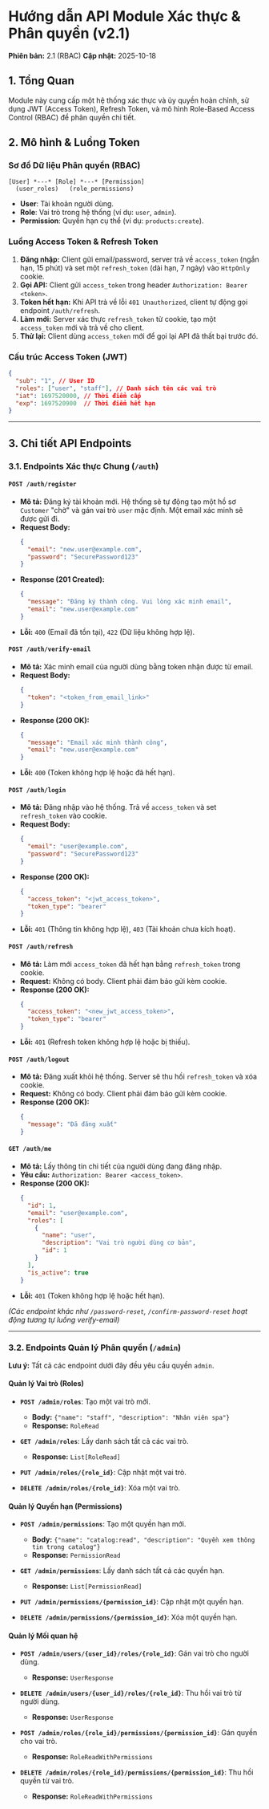 # Hướng dẫn API Module Xác thực & Phân quyền (v2.1)

**Phiên bản:** 2.1 (RBAC)
**Cập nhật:** 2025-10-18

## 1. Tổng Quan

Module này cung cấp một hệ thống xác thực và ủy quyền hoàn chỉnh, sử dụng JWT (Access Token), Refresh Token, và mô hình Role-Based Access Control (RBAC) để phân quyền chi tiết.

## 2. Mô hình & Luồng Token

### Sơ đồ Dữ liệu Phân quyền (RBAC)

```
[User] *---* [Role] *---* [Permission]
  (user_roles)   (role_permissions)
```

- **User**: Tài khoản người dùng.
- **Role**: Vai trò trong hệ thống (ví dụ: `user`, `admin`).
- **Permission**: Quyền hạn cụ thể (ví dụ: `products:create`).

### Luồng Access Token & Refresh Token

1.  **Đăng nhập:** Client gửi email/password, server trả về `access_token` (ngắn hạn, 15 phút) và set một `refresh_token` (dài hạn, 7 ngày) vào `HttpOnly` cookie.
2.  **Gọi API:** Client gửi `access_token` trong header `Authorization: Bearer <token>`.
3.  **Token hết hạn:** Khi API trả về lỗi `401 Unauthorized`, client tự động gọi endpoint `/auth/refresh`.
4.  **Làm mới:** Server xác thực `refresh_token` từ cookie, tạo một `access_token` mới và trả về cho client.
5.  **Thử lại:** Client dùng `access_token` mới để gọi lại API đã thất bại trước đó.

### Cấu trúc Access Token (JWT)

```json
{
  "sub": "1", // User ID
  "roles": ["user", "staff"], // Danh sách tên các vai trò
  "iat": 1697520000, // Thời điểm cấp
  "exp": 1697520900  // Thời điểm hết hạn
}
```

---

## 3. Chi tiết API Endpoints

### 3.1. Endpoints Xác thực Chung (`/auth`)

#### **`POST /auth/register`**

- **Mô tả:** Đăng ký tài khoản mới. Hệ thống sẽ tự động tạo một hồ sơ `Customer` "chờ" và gán vai trò `user` mặc định. Một email xác minh sẽ được gửi đi.
- **Request Body:**
  ```json
  {
    "email": "new.user@example.com",
    "password": "SecurePassword123"
  }
  ```
- **Response (201 Created):**
  ```json
  {
    "message": "Đăng ký thành công. Vui lòng xác minh email",
    "email": "new.user@example.com"
  }
  ```
- **Lỗi:** `400` (Email đã tồn tại), `422` (Dữ liệu không hợp lệ).

#### **`POST /auth/verify-email`**

- **Mô tả:** Xác minh email của người dùng bằng token nhận được từ email.
- **Request Body:**
  ```json
  {
    "token": "<token_from_email_link>"
  }
  ```
- **Response (200 OK):**
  ```json
  {
    "message": "Email xác minh thành công",
    "email": "new.user@example.com"
  }
  ```
- **Lỗi:** `400` (Token không hợp lệ hoặc đã hết hạn).

#### **`POST /auth/login`**

- **Mô tả:** Đăng nhập vào hệ thống. Trả về `access_token` và set `refresh_token` vào cookie.
- **Request Body:**
  ```json
  {
    "email": "user@example.com",
    "password": "SecurePassword123"
  }
  ```
- **Response (200 OK):**
  ```json
  {
    "access_token": "<jwt_access_token>",
    "token_type": "bearer"
  }
  ```
- **Lỗi:** `401` (Thông tin không hợp lệ), `403` (Tài khoản chưa kích hoạt).

#### **`POST /auth/refresh`**

- **Mô tả:** Làm mới `access_token` đã hết hạn bằng `refresh_token` trong cookie.
- **Request:** Không có body. Client phải đảm bảo gửi kèm cookie.
- **Response (200 OK):**
  ```json
  {
    "access_token": "<new_jwt_access_token>",
    "token_type": "bearer"
  }
  ```
- **Lỗi:** `401` (Refresh token không hợp lệ hoặc bị thiếu).

#### **`POST /auth/logout`**

- **Mô tả:** Đăng xuất khỏi hệ thống. Server sẽ thu hồi `refresh_token` và xóa cookie.
- **Request:** Không có body. Client phải đảm bảo gửi kèm cookie.
- **Response (200 OK):**
  ```json
  {
    "message": "Đã đăng xuất"
  }
  ```

#### **`GET /auth/me`**

- **Mô tả:** Lấy thông tin chi tiết của người dùng đang đăng nhập.
- **Yêu cầu:** `Authorization: Bearer <access_token>`.
- **Response (200 OK):**
  ```json
  {
    "id": 1,
    "email": "user@example.com",
    "roles": [
      {
        "name": "user",
        "description": "Vai trò người dùng cơ bản",
        "id": 1
      }
    ],
    "is_active": true
  }
  ```
- **Lỗi:** `401` (Token không hợp lệ hoặc hết hạn).

*(Các endpoint khác như `/password-reset`, `/confirm-password-reset` hoạt động tương tự luồng verify-email)*

---

### 3.2. Endpoints Quản lý Phân quyền (`/admin`)

**Lưu ý:** Tất cả các endpoint dưới đây đều yêu cầu quyền `admin`.

#### Quản lý Vai trò (Roles)

- **`POST /admin/roles`**: Tạo một vai trò mới.
  - **Body:** `{"name": "staff", "description": "Nhân viên spa"}`
  - **Response:** `RoleRead`

- **`GET /admin/roles`**: Lấy danh sách tất cả các vai trò.
  - **Response:** `List[RoleRead]`

- **`PUT /admin/roles/{role_id}`**: Cập nhật một vai trò.

- **`DELETE /admin/roles/{role_id}`**: Xóa một vai trò.

#### Quản lý Quyền hạn (Permissions)

- **`POST /admin/permissions`**: Tạo một quyền hạn mới.
  - **Body:** `{"name": "catalog:read", "description": "Quyền xem thông tin trong catalog"}`
  - **Response:** `PermissionRead`

- **`GET /admin/permissions`**: Lấy danh sách tất cả các quyền hạn.
  - **Response:** `List[PermissionRead]`

- **`PUT /admin/permissions/{permission_id}`**: Cập nhật một quyền hạn.

- **`DELETE /admin/permissions/{permission_id}`**: Xóa một quyền hạn.

#### Quản lý Mối quan hệ

- **`POST /admin/users/{user_id}/roles/{role_id}`**: Gán vai trò cho người dùng.
  - **Response:** `UserResponse`

- **`DELETE /admin/users/{user_id}/roles/{role_id}`**: Thu hồi vai trò từ người dùng.
  - **Response:** `UserResponse`

- **`POST /admin/roles/{role_id}/permissions/{permission_id}`**: Gán quyền cho vai trò.
  - **Response:** `RoleReadWithPermissions`

- **`DELETE /admin/roles/{role_id}/permissions/{permission_id}`**: Thu hồi quyền từ vai trò.
  - **Response:** `RoleReadWithPermissions`
